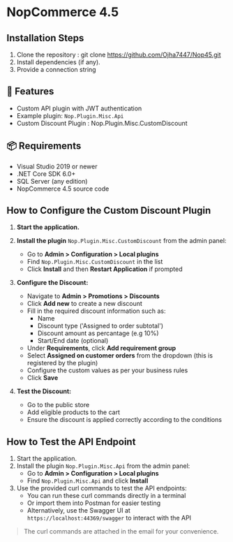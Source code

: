 # NopCommerce 4.5

## Installation Steps
1. Clone the repository : git clone https://github.com/Ojha7447/Nop45.git
2. Install dependencies (if any).
3. Provide a connection string
   
## 🔧 Features

- Custom API plugin with JWT authentication
- Example plugin: `Nop.Plugin.Misc.Api`
- Custom Discount Plugin : Nop.Plugin.Misc.CustomDiscount

## 📦 Requirements

- Visual Studio 2019 or newer
- .NET Core SDK 6.0+
- SQL Server (any edition)
- NopCommerce 4.5 source code

## How to Configure the Custom Discount Plugin

1. **Start the application.**

2. **Install the plugin** `Nop.Plugin.Misc.CustomDiscount` from the admin panel:
   - Go to **Admin > Configuration > Local plugins**
   - Find `Nop.Plugin.Misc.CustomDiscount` in the list
   - Click **Install** and then **Restart Application** if prompted

3. **Configure the Discount:**
   - Navigate to **Admin > Promotions > Discounts**
   - Click **Add new** to create a new discount
   - Fill in the required discount information such as:
     - Name
     - Discount type ('Assigned to order subtotal')
     - Discount amount as percantage (e.g 10%)
     - Start/End date (optional)
   - Under **Requirements**, click **Add requirement group**
   - Select **Assigned on customer orders** from the dropdown (this is registered by the plugin)
   - Configure the custom values as per your business rules
   - Click **Save**

4. **Test the Discount:**
   - Go to the public store
   - Add eligible products to the cart
   - Ensure the discount is applied correctly according to the conditions

## How to Test the API Endpoint
1. Start the application.
2. Install the plugin `Nop.Plugin.Misc.Api` from the admin panel:
   - Go to **Admin > Configuration > Local plugins**
   - Find `Nop.Plugin.Misc.Api` and click **Install**
3. Use the provided curl commands to test the API endpoints:
   - You can run these curl commands directly in a terminal
   - Or import them into Postman for easier testing
   - Alternatively, use the Swagger UI at `https://localhost:44369/swagger` to interact with the API

> The curl commands are attached in the email for your convenience.




